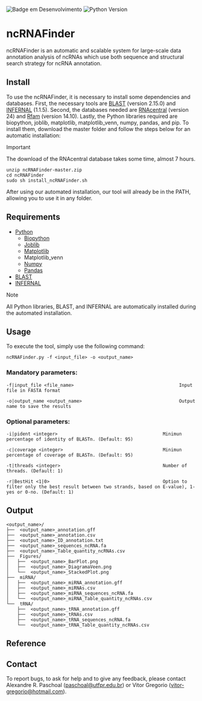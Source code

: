![Badge em Desenvolvimento](https://img.shields.io/badge/build-passing-green)
![Python Version](https://img.shields.io/badge/python-3.10-blue.svg)
# ncRNAFinder
ncRNAFinder is an automatic and scalable system for large-scale data annotation analysis of ncRNAs which use both sequence and structural search strategy for ncRNA annotation.

## Install
To use the ncRNAFinder, it is necessary to install some dependencies and databases. First, the necessary tools are [BLAST](https://blast.ncbi.nlm.nih.gov/Blast.cgi) (version 2.15.0) and [INFERNAL](http://eddylab.org/infernal/) (1.1.5). Second, the databases needed are [RNAcentral](https://rnacentral.org) (version 24) and [Rfam](https://rfam.org) (version 14.10). Lastly, the Python libraries required are biopython, joblib, matplotlib, matplotlib_venn, numpy, pandas, and pip. To install them, download the master folder and follow the steps below for an automatic installation:

> [!IMPORTANT]
> The download of the RNAcentral database takes some time, almost 7 hours. 
~~~
unzip ncRNAFinder-master.zip
cd ncRNAFinder
sudo sh install_ncRNAFinder.sh
~~~

After using our automated installation, our tool will already be in the PATH, allowing you to use it in any folder.

## Requirements
- [Python](https://www.python.org)
  - [Biopython](https://biopython.org)
  - [Joblib](https://joblib.readthedocs.io/en/stable/)
  - [Matplotlib](https://matplotlib.org)
  - Matplotlib_venn
  - [Numpy](https://numpy.org)
  - [Pandas](https://pandas.pydata.org)
- [BLAST](https://blast.ncbi.nlm.nih.gov/Blast.cgi)
- [INFERNAL](http://eddylab.org/infernal/)

> [!NOTE]
> All Python libraries, BLAST, and INFERNAL are automatically installed during the automated installation.

## Usage
To execute the tool, simply use the following command:
~~~
ncRNAFinder.py -f <input_file> -o <output_name>
~~~

### Mandatory parameters:
~~~
-f|input_file <file_name>                                       Input file in FASTA format

-o|output_name <output_name>                                    Output name to save the results
~~~

### Optional parameters:
~~~
-i|pident <integer>                                       Minimun percentage of identity of BLASTn. (Default: 95)

-c|coverage <integer>                                     Minimun percentage of coverage of BLASTn. (Default: 95)

-t|threads <integer>                                      Number of threads. (Default: 1)

-r|BestHit <1|0>                                          Option to filter only the best result between two strands, based on E-value), 1-yes or 0-no. (Default: 1)
~~~

## Output
```
<output_name>/
├──  <output_name>_annotation.gff
├──  <output_name>_annotation.csv
├──  <output_name>_ID_annotation.txt
├──  <output_name>_sequences_ncRNA.fa
├──  <output_name>_Table_quantity_ncRNAs.csv
├──  Figures/
│   ├──  <output_name>_BarPlot.png
│   ├──  <output_name>_DiagramaVeen.png
│   └──  <output_name>_StackedPlot.png
├──  miRNA/
│   ├──  <output_name>_miRNA_annotation.gff
│   ├──  <output_name>_miRNAs.csv
│   ├──  <output_name>_miRNA_sequences_ncRNA.fa
│   └──  <output_name>_miRNA_Table_quantity_ncRNAs.csv
└──  tRNA/
    ├──  <output_name>_tRNA_annotation.gff
    ├──  <output_name>_tRNAs.csv
    ├──  <output_name>_tRNA_sequences_ncRNA.fa
    └──  <output_name>_tRNA_Table_quantity_ncRNAs.csv
```

## Reference

## Contact
To report bugs, to ask for help and to give any feedback, please contact Alexandre R. Paschoal (paschoal@utfpr.edu.br) or Vitor Gregorio (vitor-gregorio@hotmail.com).
